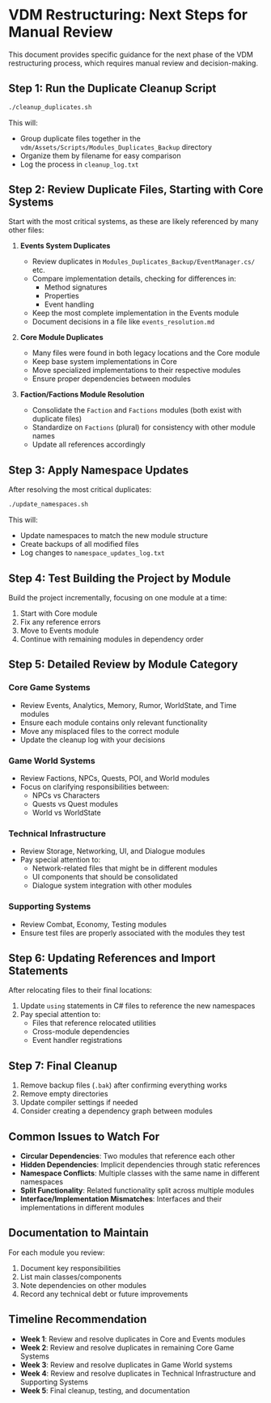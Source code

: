 # VDM Restructuring: Next Steps for Manual Review

This document provides specific guidance for the next phase of the VDM restructuring process, which requires manual review and decision-making.

## Step 1: Run the Duplicate Cleanup Script

```bash
./cleanup_duplicates.sh
```

This will:
- Group duplicate files together in the `vdm/Assets/Scripts/Modules_Duplicates_Backup` directory
- Organize them by filename for easy comparison
- Log the process in `cleanup_log.txt`

## Step 2: Review Duplicate Files, Starting with Core Systems

Start with the most critical systems, as these are likely referenced by many other files:

1. **Events System Duplicates**
   - Review duplicates in `Modules_Duplicates_Backup/EventManager.cs/` etc.
   - Compare implementation details, checking for differences in:
     - Method signatures
     - Properties
     - Event handling
   - Keep the most complete implementation in the Events module
   - Document decisions in a file like `events_resolution.md`

2. **Core Module Duplicates**
   - Many files were found in both legacy locations and the Core module
   - Keep base system implementations in Core
   - Move specialized implementations to their respective modules
   - Ensure proper dependencies between modules

3. **Faction/Factions Module Resolution**
   - Consolidate the `Faction` and `Factions` modules (both exist with duplicate files)
   - Standardize on `Factions` (plural) for consistency with other module names
   - Update all references accordingly

## Step 3: Apply Namespace Updates

After resolving the most critical duplicates:

```bash
./update_namespaces.sh
```

This will:
- Update namespaces to match the new module structure
- Create backups of all modified files
- Log changes to `namespace_updates_log.txt`

## Step 4: Test Building the Project by Module

Build the project incrementally, focusing on one module at a time:

1. Start with Core module
2. Fix any reference errors
3. Move to Events module
4. Continue with remaining modules in dependency order

## Step 5: Detailed Review by Module Category

### Core Game Systems
- Review Events, Analytics, Memory, Rumor, WorldState, and Time modules
- Ensure each module contains only relevant functionality
- Move any misplaced files to the correct module
- Update the cleanup log with your decisions

### Game World Systems
- Review Factions, NPCs, Quests, POI, and World modules
- Focus on clarifying responsibilities between:
  - NPCs vs Characters
  - Quests vs Quest modules
  - World vs WorldState

### Technical Infrastructure
- Review Storage, Networking, UI, and Dialogue modules
- Pay special attention to:
  - Network-related files that might be in different modules
  - UI components that should be consolidated
  - Dialogue system integration with other modules

### Supporting Systems
- Review Combat, Economy, Testing modules
- Ensure test files are properly associated with the modules they test

## Step 6: Updating References and Import Statements

After relocating files to their final locations:

1. Update `using` statements in C# files to reference the new namespaces
2. Pay special attention to:
   - Files that reference relocated utilities
   - Cross-module dependencies
   - Event handler registrations

## Step 7: Final Cleanup

1. Remove backup files (`.bak`) after confirming everything works
2. Remove empty directories
3. Update compiler settings if needed
4. Consider creating a dependency graph between modules

## Common Issues to Watch For

- **Circular Dependencies**: Two modules that reference each other
- **Hidden Dependencies**: Implicit dependencies through static references
- **Namespace Conflicts**: Multiple classes with the same name in different namespaces
- **Split Functionality**: Related functionality split across multiple modules
- **Interface/Implementation Mismatches**: Interfaces and their implementations in different modules

## Documentation to Maintain

For each module you review:
1. Document key responsibilities
2. List main classes/components
3. Note dependencies on other modules
4. Record any technical debt or future improvements

## Timeline Recommendation

- **Week 1**: Review and resolve duplicates in Core and Events modules
- **Week 2**: Review and resolve duplicates in remaining Core Game Systems
- **Week 3**: Review and resolve duplicates in Game World systems
- **Week 4**: Review and resolve duplicates in Technical Infrastructure and Supporting Systems
- **Week 5**: Final cleanup, testing, and documentation 